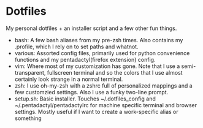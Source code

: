 Dotfiles
=======
My personal dotfiles + an installer script and a few other fun things.

- bash: A few bash aliases from my pre-zsh times.  Also contains my .profile, which I rely on to set paths and whatnot.
- various: Assorted config files, primarily used for python convenience functions and my pentadactyl(firefox extension) config.
- vim: Where most of my customization has gone.  Note that I use a semi-transparent, fullscreen terminal and so the colors that I use almost certainly look strange in a normal terminal.
- zsh: I use oh-my-zsh with a zshrc full of personalized mappings and a few customzied settings.  Also I use a funky two-line prompt.
- setup.sh: Basic installer.  Touches ~/.dotfiles\_config and ~/.pentadactyl/pentadactylrc for machine specific terminal and browser settings.  Mostly useful if I want to create a work-specific alias or something
